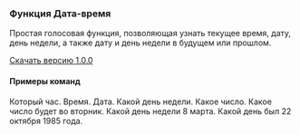 ### Функция Дата-время
Простая голосовая функция, позволяющая узнать текущее время, дату, день недели, а также дату и день недели в будущем или прошлом.

[Скачать версию 1.0.0](https://bintray.com/artifact/download/uzyovoys/aggregate/com/aggregate/date-time/1.0.0/date-time-1.0.0.jar)

#### Примеры команд
Который час.
Время.
Дата.
Какой день недели.
Какое число.
Какое число будет во вторник.
Какой день недели 8 марта.
Какой день был 22 октября 1985 года.
